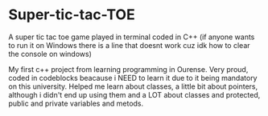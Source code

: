 # Super-tic-tac-TOE
A super tic tac toe game played in terminal coded in C++ (if anyone wants to run it on Windows there is a line that doesnt work cuz idk how to clear the console on windows)

My first c++ project from learning programming in Ourense. Very proud, coded in codeblocks beacause i NEED to learn it due to it being mandatory on this university. Helped me learn about classes, a little bit about pointers, although i didn't end up using them and a LOT about classes and protected, public and private variables and metods.

